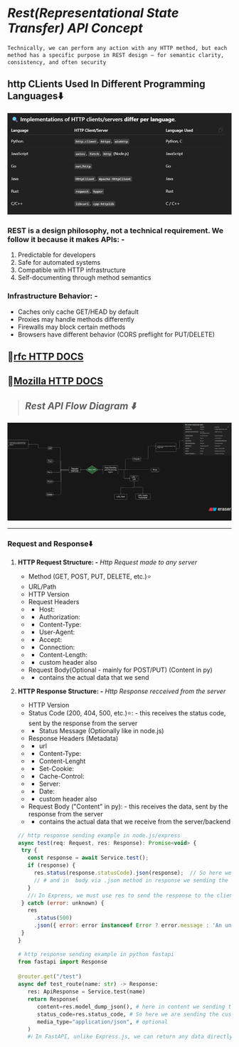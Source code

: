 # **_Rest(Representational State Transfer) API Concept_**

```text
Technically, we can perform any action with any HTTP method, but each method has a specific purpose in REST design — for semantic clarity, consistency, and often security
```

## **http CLients Used In Different Programming Languages⬇️**

![httpCLientsUsedInDifferentProgrammingLang](./imgs/httpClients.png)

### REST is a design philosophy, not a technical requirement. We follow it because it makes APIs: -

1. Predictable for developers
2. Safe for automated systems
3. Compatible with HTTP infrastructure
4. Self-documenting through method semantics

### Infrastructure Behavior: -

- Caches only cache GET/HEAD by default
- Proxies may handle methods differently
- Firewalls may block certain methods
- Browsers have different behavior (CORS preflight for PUT/DELETE)

## **🔗[rfc HTTP DOCS](https://datatracker.ietf.org/doc/html/rfc7231)**

## **🔗[Mozilla HTTP DOCS](https://developer.mozilla.org/en-US/docs/Web/HTTP)**

> ## **_Rest API Flow Diagram ⬇️_**

![Rest API Flow Diagram](./imgs/restapiflowdiagram.png)

---

### **Request and Response⬇️**

1. **HTTP Request Structure: -** _Http Request made to any server_

   - Method (GET, POST, PUT, DELETE, etc.)⭐
   - URL/Path
   - HTTP Version
   - Request Headers
   - - Host:
   - - Authorization:
   - - Content-Type:
   - - User-Agent:
   - - Accept:
   - - Connection:
   - - Content-Length:
   - - custom header also
   - Request Body(Optional - mainly for POST/PUT) (Content in py)
   - - contains the actual data that we send

2. **HTTP Response Structure: -** _Http Response recceived from the server_

   - HTTP Version
   - Status Code (200, 404, 500, etc.)⭐: - this receives the status code, sent by the response from the server
   - - Status Message (Optionally like in node.js)
   - Response Headers (Metadata)
   - - url
   - - Content-Type:
   - - Content-Lenght
   - - Set-Cookie:
   - - Cache-Control:
   - - Server:
   - - Date:
   - - custom header also
   - Request Body ("Content" in py): - this receives the data, sent by the response from the server
   - - contains the actual data that we receive from the server/backend

   ```js
   // http response sending example in node.js/express
   async test(req: Request, res: Response): Promise<void> {
    try {
      const response = await Service.test();
      if (response) {
        res.status(response.statusCode).json(response);  // So here we are sending the custom status code to request use res.status method in response. now the reponse received by the request will show this status code.
        // # and in  body via .json method in response we sending the actual data, now the response received by the request will so this so this data in body/ content.
      }
      //ℹ️ In Express, we must use res to send the response to the client — we cannot return custom data from the controller method itself cause it ❌ Has no effect on the HTTP response. and the request will hang until Express times out or sends an empty default response. That’s because Express route handlers don't work with return statements for sending responses. The res object is how Express communicates back to the client
    } catch (error: unknown) {
      res
        .status(500)
        .json({ error: error instanceof Error ? error.message : 'An unknown error occurred' });
    }
   }
   ```

   ```py
   # http response sending example in python fastapi
   from fastapi import Response

   @router.get("/test")
   async def test_route(name: str) -> Response:
      res: ApiResponse = Service.test(name)
      return Response(
         content=res.model_dump_json(), # here in content we sending the actual data, now the response received by the request will so this data in body/content.
         status_code=res.status_code, # So here we are sending the custom status code to request. now the reponse received by the request will show this status code.
         media_type="application/json", # optional
      )
      #ℹ️ In FastAPI, unlike Express.js, we can return any data directly, and FastAPI automatically converts it into a proper HTTP response behind the scenes, but if we send/ returned some custom data, not within the Http response, then in that case the status code to request will be automatically assigned(Mostly 200 status code), not in our control

   ```
